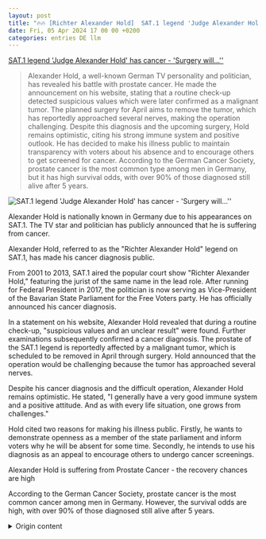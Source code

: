 ```yaml
---
layout: post
title: "🔥🔥 [Richter Alexander Hold]  SAT.1 legend 'Judge Alexander Hold' has cancer - 'Surgery will...''"
date: Fri, 05 Apr 2024 17 00 00 +0200
categories: entries DE llm
---
```

[ SAT.1 legend 'Judge Alexander Hold' has cancer - 'Surgery will...''](https://www.ruhr24.de/promi-tv/sat1-legende-richter-alexander-hold-krebs-op-herausforderung-tumor-prostata-landtag-freie-waehler-92988445.html)

> Alexander Hold, a well-known German TV personality and politician, has revealed his battle with prostate cancer. He made the announcement on his website, stating that a routine check-up detected suspicious values which were later confirmed as a malignant tumor. The planned surgery for April aims to remove the tumor, which has reportedly approached several nerves, making the operation challenging. Despite this diagnosis and the upcoming surgery, Hold remains optimistic, citing his strong immune system and positive outlook. He has decided to make his illness public to maintain transparency with voters about his absence and to encourage others to get screened for cancer. According to the German Cancer Society, prostate cancer is the most common type among men in Germany, but it has high survival odds, with over 90% of those diagnosed still alive after 5 years.

![ SAT.1 legend 'Judge Alexander Hold' has cancer - 'Surgery will...''](https://www.ruhr24.de/assets/images/34/263/34263664-richter-alexander-hold-damals-und-heute-1GOschLSYHfe.jpg)

 Alexander Hold is nationally known in Germany due to his appearances on SAT.1. The TV star and politician has publicly announced that he is suffering from cancer.

Alexander Hold, referred to as the "Richter Alexander Hold" legend on SAT.1, has made his cancer diagnosis public.

From 2001 to 2013, SAT.1 aired the popular court show "Richter Alexander Hold," featuring the jurist of the same name in the lead role. After running for Federal President in 2017, the politician is now serving as Vice-President of the Bavarian State Parliament for the Free Voters party. He has officially announced his cancer diagnosis.

In a statement on his website, Alexander Hold revealed that during a routine check-up, "suspicious values and an unclear result" were found. Further examinations subsequently confirmed a cancer diagnosis. The prostate of the SAT.1 legend is reportedly affected by a malignant tumor, which is scheduled to be removed in April through surgery. Hold announced that the operation would be challenging because the tumor has approached several nerves.

Despite his cancer diagnosis and the difficult operation, Alexander Hold remains optimistic. He stated, "I generally have a very good immune system and a positive attitude. And as with every life situation, one grows from challenges."

Hold cited two reasons for making his illness public. Firstly, he wants to demonstrate openness as a member of the state parliament and inform voters why he will be absent for some time. Secondly, he intends to use his diagnosis as an appeal to encourage others to undergo cancer screenings.

Alexander Hold is suffering from Prostate Cancer - the recovery chances are high

According to the German Cancer Society, prostate cancer is the most common cancer among men in Germany. However, the survival odds are high, with over 90% of those diagnosed still alive after 5 years.

<details>
  <summary>Origin content</summary>
  ---
layout: post
title: "🔥🔥 [Richter Alexander Hold] SAT.1-Legende „Richter Alexander Hold“ hat Krebs – „OP wird ..."
date: Fri, 05 Apr 2024 17:00:00 +0200
categories: entries DE
---
[SAT.1-Legende „Richter Alexander Hold“ hat Krebs – „OP wird ...](https://www.ruhr24.de/promi-tv/sat1-legende-richter-alexander-hold-krebs-op-herausforderung-tumor-prostata-landtag-freie-waehler-92988445.html)

![SAT.1-Legende „Richter Alexander Hold“ hat Krebs – „OP wird ...](https://www.ruhr24.de/assets/images/34/263/34263664-richter-alexander-hold-damals-und-heute-1GOschLSYHfe.jpg)

Alexander Hold ist in SAT.1 deutschlandweit bekannt geworden. Jetzt ist der TV-Star und Politiker an Krebs erkrankt, wie er offiziell gemacht hat.

SAT.1-Legende „Richter Alexander Hold“ hat Krebs – „OP wird herausfordernd“

Von: David Maciejewski

SAT.1-Legende „Richter Alexander Hold“ hat seine Krebs-Erkrankung öffentlich gemacht. © S. Adam/Future Image/Imago, bonn-sequenz/Imago; Collage: RUHR24

Alexander Hold ist in SAT.1 deutschlandweit bekannt geworden. Jetzt ist der TV-Star und Politiker an Krebs erkrankt, wie er offiziell gemacht hat.

Dortmund – In den Jahren 2001 bis 2013 zeigte SAT.1 die beliebte Gerichtsshow „Richter Alexander Hold“ mit dem gleichnamigen Juristen in der zentralen Rolle. Nach einer Kandidatur als Bundespräsident im Jahr 2017 ist der Politiker inzwischen Landtagsvizepräsident für die Freien Wähler in Bayern. Nun hat er seine Krebs-Erkrankung offiziell gemacht.

SAT.1-Legende „Richter Alexander Hold“ hat Krebs – „OP wird herausfordernd“

In einer Pressemeldung auf seiner Website hat Alexander Hold bekannt gegeben, dass im Zuge einer Vorsorgeuntersuchung „verdächtige Werte und ein unklarer Befund festgestellt“ wurden. Weiterführende Untersuchungen haben schließlich eine Krebserkrankung ergeben.

Die Prostata der SAT.1-Legende sei demnach „von einem bösartigen Tumor“ befallen. Dieser solle noch im April im Rahmen einer Operation entfernt werden. „Die OP wird herausfordernd“, gab Hold weiter bekannt. Grund dafür sei, dass der Tumor sich bereits verschiedenen Nerven genähert habe (mehr TV-News bei RUHR24 lesen).

„Richter Alexander Hold“ hat Krebs – aus zwei Gründen macht er die Erkrankung öffentlich

Trotz seiner Krebs-Erkrankung und der schwierigen Operation ist Alexander Hold zuversichtlich. „Ich habe generell ein sehr gutes Immunsystem und dazu eine positive Einstellung. Und wie für jede Lebenssituation gilt: Man wächst an Herausforderungen“, gab der Politiker bekannt.

Zudem gab Hold insgesamt zwei Gründe dafür an, seine Erkrankung öffentlich zu machen. Zum einen wolle er als Landtagsabgeordneter Offenheit zeigen und die Wählerinnen und Wähler darüber informieren, warum er eine Weile lang nicht präsent sei. Zum anderen wolle er seine Erkrankung als Appell nutzen, andere zu ermutigen, zur Vorsorge zu gehen.

„Richter Alexander Hold“ ist an Krebs erkrankt – Heilungschancen stehen gut

Prostatakrebs ist laut Deutscher Krebsgesellschaft die häufigste Krebserkrankung unter Männern in Deutschland. Die Überlebenschancen sind derweil hoch: „Über 90% aller Erkrankten sind nach 5 Jahren noch am Leben“, heißt es weiter.


</details>
